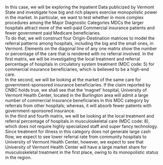 In this case, we will be exploring the Inpatient Data publicized by Vermont State and investigate how big and rich players exercise monopolistic power in the market. In particular, we want to test whether in more complex procedures among the Major Diagnostic Categories MDCs the larger hospitals attract more of the well-paid Commercial insurance patients and fewer government paid Medicare beneficiaries.<br/>
To do that, we will construct four Origin-Destination matrices to model the referral patterns among hospitals, including the big and the small ones, in Vermont. Elements on the diagonal line of any one matrix show the number or percentage of the care that is rendered with no referral involved. In the first matrix, we will be investigating the local treatment and referral percentage of hospitals in circulatory system treatment (MDC code: 5) for commercial insurance beneficiaries, which is believed to be a high-end care.<br/>
In the second, we will be looking at the market of the same care for government-sponsored insurance beneficiaries. If the claim reported by CNBC holds true, we shall see that the ‘magnet’ hospital, University of Vermont Health Center, located in the Burlington area will admit a large number of commercial insurance beneficiaries in this MDC category by referrals from other hospitals; whereas, it will absorb fewer patients with government-sponsored insurance.<br/>
In the third and fourth matrix, we will be looking at the local treatment and referral percentage of hospitals in musculoskeletal care (MDC code: 8), which does not require highly specialized staff and super fancy technology. Since treatment for illness in this category does not generate large cash flow, we expect to see lower referral rate from community hospitals to University of Vermont Health Center, however, we expect to see that University of Vermont Health Center will have a large market share for musculoskeletal treatment in the first place, owing to its monopolistic status in the region.<br/>
